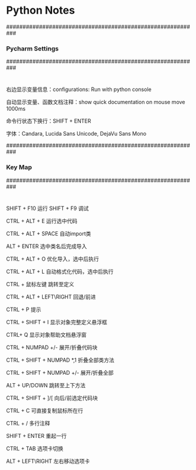 # Python Notes

###########################################################
###  Pycharm Settings
###########################################################
#
右边显示变量信息：configurations: Run with python console

自动显示变量、函数文档注释：show quick documentation on mouse move 1000ms

命令行状态下换行：SHIFT + ENTER

字体：Candara, Lucida Sans Unicode, DejaVu Sans Mono


###########################################################
###  Key Map
###########################################################
#
SHIFT + F10             运行
SHIFT + F9              调试

CTRL + ALT + E          运行选中代码

CTRL + ALT + SPACE      自动import类

ALT + ENTER             选中类名后完成导入

CTRL + ALT + O          优化导入，选中后执行

CTRL + ALT + L          自动格式化代码，选中后执行

CTRL + 鼠标左键          跳转至定义

CTRL + ALT + LEFT\RIGHT 回退/前进

CTRL + P                提示

CTRL + SHIFT + I        显示对象完整定义悬浮框

CTRL+ Q                 显示对象帮助文档悬浮窗


CTRL + NUMPAD +/-           展开/折叠代码块

CTRL + SHIFT + NUMPAD *,1   折叠全部类方法

CTRL + SHIFT + NUMPAD +/-   展开/折叠全部


ALT + UP/DOWN           跳转至上下方法

CTRL + SHIFT + ]/[      向后/前选定代码块

CTRL + C                可直接复制鼠标所在行

CTRL + /                多行注释

SHIFT + ENTER           重起一行


CTRL + TAB              选项卡切换

ALT + LEFT\RIGHT        左右移动选项卡